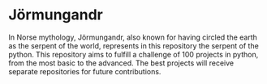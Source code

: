 # Jörmungandr


In Norse mythology, Jörmungandr, also known for having circled the earth as the serpent of the world, represents in this repository the serpent of the python.
This repository aims to fulfill a challenge of 100 projects in python, from the most basic to the advanced. The best projects will receive separate repositories for future contributions.
